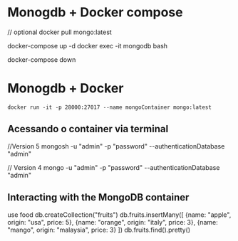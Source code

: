 # Monogdb + Docker compose

  // optional
  docker pull mongo:latest

  docker-compose up -d
  docker exec -it mongodb bash

  docker-compose down 


# Monogdb + Docker

    docker run -it -p 28000:27017 --name mongoContainer mongo:latest


## Acessando o container via terminal

  //Version 5
  mongosh -u "admin" -p "password" --authenticationDatabase "admin"

  // Version 4
  mongo -u "admin" -p "password" --authenticationDatabase "admin"


## Interacting with the MongoDB container

  use food
  db.createCollection("fruits")
  db.fruits.insertMany([ {name: "apple", origin: "usa", price: 5}, {name: "orange", origin: "italy", price: 3}, {name: "mango", origin: "malaysia", price: 3} ])
  db.fruits.find().pretty()  

